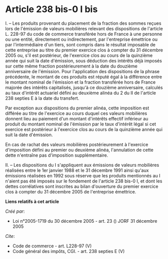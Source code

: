 # Article 238 bis-0 I bis

I. – Les produits provenant du placement de la fraction des sommes reçues lors de l'émission de valeurs mobilières relevant
des dispositions de l'article L. 228-97 du code de commerce transférée hors de France à une personne ou une entité,
directement ou indirectement, par l'entreprise émettrice ou par l'intermédiaire d'un tiers, sont compris dans le résultat
imposable de cette entreprise au titre du premier exercice clos à compter du 31 décembre 2005 ou, s'il est postérieur, de
l'exercice clos au cours de la quinzième année qui suit la date d'émission, sous déduction des intérêts déjà imposés sur
cette même fraction postérieurement à la date du douzième anniversaire de l'émission. Pour l'application des dispositions de
la phrase précédente, le montant de ces produits est réputé égal à la différence entre le montant nominal de l'émission et la
fraction transférée hors de France majorée des intérêts capitalisés, jusqu'à ce douzième anniversaire, calculés au taux
d'intérêt actuariel défini au deuxième alinéa du 2 du II de l'article 238 septies E à la date du transfert. 

Par exception aux dispositions du premier alinéa, cette imposition est différée au titre de l'exercice au cours duquel ces
valeurs mobilières donnent lieu au paiement d'un montant d'intérêts effectif inférieur au produit du montant nominal de
l'émission par le taux d'intérêt légal si cet exercice est postérieur à l'exercice clos au cours de la quinzième année qui
suit la date d'émission. 

En cas de rachat des valeurs mobilières postérieurement à l'exercice d'imposition défini au premier ou deuxième alinéa,
l'annulation de cette dette n'entraîne pas d'imposition supplémentaire. 

II. – Les dispositions du I s'appliquent aux émissions de valeurs mobilières réalisées entre le 1er janvier 1988 et le 31
décembre 1991 ainsi qu'aux émissions réalisées en 1992 sous réserve que les produits mentionnés au I n'aient pas été imposés
sur le fondement de l'article 238 bis-0 I, et dont les dettes corrélatives sont inscrites au bilan d'ouverture du premier
exercice clos à compter du 31 décembre 2005 de l'entreprise émettrice.

**Liens relatifs à cet article**

_Créé par_:

  - Loi n°2005-1719 du 30 décembre 2005 - art. 23 () JORF 31 décembre 2005

_Cite_:

  - Code de commerce - art. L228-97 (V)
  - Code général des impôts, CGI. - art. 238 septies E (V)
